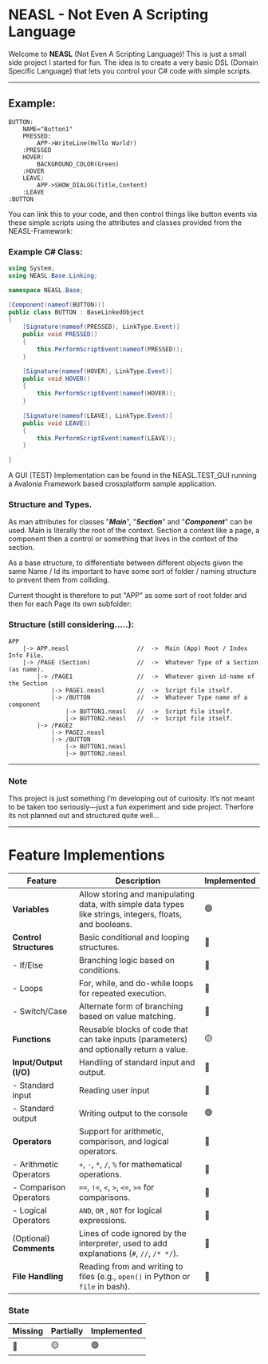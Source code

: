 # NEASL - Not Even A Scripting Language

Welcome to **NEASL** (Not Even A Scripting Language)! This is just a small side project I started for fun. The idea is to create a very basic DSL (Domain Specific Language) that lets you control your C# code with simple scripts.


--- 
## Example:

```plaintext
BUTTON:
    NAME="Button1"
    PRESSED:
        APP->WriteLine(Hello World!)
    :PRESSED
    HOVER:
        BACKGROUND_COLOR(Green)
    :HOVER
    LEAVE:
        APP->SHOW_DIALOG(Title,Content)
    :LEAVE
:BUTTON
```

You can link this to your code, and then control things like button events via these simple scripts using the attributes and classes provided from the NEASL-Framework:

### Example C# Class:
```csharp
using System;
using NEASL.Base.Linking;

namespace NEASL.Base;

[Component(nameof(BUTTON))]
public class BUTTON : BaseLinkedObject
{
    [Signature(nameof(PRESSED), LinkType.Event)]
    public void PRESSED()
    {
        this.PerformScriptEvent(nameof(PRESSED));
    }

    [Signature(nameof(HOVER), LinkType.Event)]
    public void HOVER()
    {
        this.PerformScriptEvent(nameof(HOVER));
    }
    
    [Signature(nameof(LEAVE), LinkType.Event)]
    public void LEAVE()
    {
        this.PerformScriptEvent(nameof(LEAVE));
    }

}
```

A GUI (TEST) Implementation can be found in the NEASL.TEST_GUI running a Avalonia Framework based crossplatform sample application.

### Structure and Types.

As man attributes for classes "_**Main**_", "**_Section_**" and "**_Component_**" can be used. Main is literally the root of the context. Section a context like a page, a component then a control or something that lives in the context of the section.

As a base structure, to differentiate between different objects given the same Name / Id
its important to have some sort of folder / naming structure to prevent them from colliding.

Current thought is therefore to put "APP" as some sort of root folder and then for each Page
its own subfolder:

### Structure (still considering.....):

    APP
        |-> APP.neasl                   //  ->  Main (App) Root / Index Info File.
        |-> /PAGE (Section)             //  ->  Whatever Type of a Section (as name).
            |-> /PAGE1                  //  ->  Whatever given id-name of the Section
                |-> PAGE1.neasl         //  ->  Script file itself.
                |-> /BUTTON             //  ->  Whatever Type name of a component 
                    |-> BUTTON1.neasl   //  ->  Script file itself.
                    |-> BUTTON2.neasl   //  ->  Script file itself.
            |-> /PAGE2
                |-> PAGE2.neasl
                |-> /BUTTON
                    |-> BUTTON1.neasl
                    |-> BUTTON2.neasl
---
### Note

This project is just something I’m developing out of curiosity. It’s not meant to be taken too seriously—just a fun experiment and side project.
Therfore its not planned out and structured quite well...

---

# Feature Implementions
| Feature                    | Description                                                                                               | Implemented |
|----------------------------|-----------------------------------------------------------------------------------------------------------|---------|
| **Variables**              | Allow storing and manipulating data, with simple data types like strings, integers, floats, and booleans. |   🟢     |
| **Control Structures**     | Basic conditional and looping structures.                                                                 |    🔴  |
| - If/Else                  | Branching logic based on conditions.                                                                      |   🔴    |
| - Loops                    | For, while, and do-while loops for repeated execution.                                                    |   🔴    |
| - Switch/Case              | Alternate form of branching based on value matching.                                                      |   🔴    |
| **Functions**              | Reusable blocks of code that can take inputs (parameters) and optionally return a value.                  |   🟡   |
| **Input/Output (I/O)**     | Handling of standard input and output.                                                                    |   🔴    |
| - Standard input           | Reading user input                                                                                        |   🔴    |
| - Standard output          | Writing output to the console                                                                             |   🟢    |
| **Operators**              | Support for arithmetic, comparison, and logical operators.                                                |   🔴    |
| - Arithmetic Operators     | `+`, `-`, `*`, `/`, `%` for mathematical operations.                                                      |  🔴     |
| - Comparison Operators     | `==`, `!=`, `<`, `>`, `<=`, `>=` for comparisons.                                                         |  🔴    |
| - Logical Operators        | `AND`, `OR` , `NOT` for logical expressions.                                                              |  🔴   |
| (Optional) **Comments**    | Lines of code ignored by the interpreter, used to add explanations (`#`, `//`, `/* */`).                  |  🔴    |
| **File Handling**          | Reading from and writing to files (e.g., `open()` in Python or `file` in bash).                           |   🔴    |

### State
| Missing                 | Partially | Implemented |
|-------------------------|-----------|----------|
|  🔴  | 🟡          |    🟢   |

